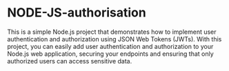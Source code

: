 # NODE-JS-authorisation

This is a simple Node.js project that demonstrates how to implement user authentication and authorization using JSON Web Tokens (JWTs). With this project, you can easily add user authentication and authorization to your Node.js web application, securing your endpoints and ensuring that only authorized users can access sensitive data.

